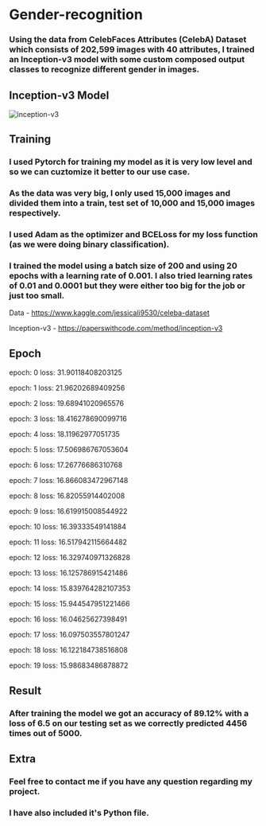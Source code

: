 # Gender-recognition

### Using the data from **CelebFaces Attributes (CelebA) Dataset** which consists of 202,599 images with 40 attributes, I trained an **Inception-v3** model with some custom composed output classes to recognize different gender in images.

## Inception-v3 Model

![inception-v3](https://user-images.githubusercontent.com/27720480/136644979-7acad130-2bd9-4a28-a5bd-94026f4fd4e2.jpg)


## Training
### I used Pytorch for training my model as it is very low level and so we can cuztomize it better to our use case.
### As the data was very big, I only used 15,000 images and divided them into a train, test set of 10,000 and 15,000 images respectively.
### I used Adam as the optimizer and BCELoss for my loss function (as we were doing binary classification).

### I trained the model using a batch size of 200 and using 20 epochs with a learning rate of 0.001. I also tried learning rates of 0.01 and 0.0001 but they were either too big for the job or just too small. 

Data - https://www.kaggle.com/jessicali9530/celeba-dataset

Inception-v3 - https://paperswithcode.com/method/inception-v3

## Epoch
epoch:  0  loss:  31.90118408203125

epoch:  1  loss:  21.96202689409256

epoch:  2  loss:  19.68941020965576

epoch:  3  loss:  18.416278690099716

epoch:  4  loss:  18.11962977051735

epoch:  5  loss:  17.506986767053604

epoch:  6  loss:  17.26776686310768

epoch:  7  loss:  16.866083472967148

epoch:  8  loss:  16.82055914402008

epoch:  9  loss:  16.619915008544922

epoch:  10  loss:  16.39333549141884

epoch:  11  loss:  16.517942115664482

epoch:  12  loss:  16.329740971326828

epoch:  13  loss:  16.125786915421486

epoch:  14  loss:  15.839764282107353

epoch:  15  loss:  15.944547951221466

epoch:  16  loss:  16.04625627398491

epoch:  17  loss:  16.097503557801247

epoch:  18  loss:  16.122184738516808

epoch:  19  loss:  15.98683486878872


## Result
### After training the model we got an accuracy of 89.12% with a loss of 6.5 on our testing set as we correctly predicted 4456 times out of 5000.

## Extra
### Feel free to contact me if you have any question regarding my project.
### I have also included it's Python file.

